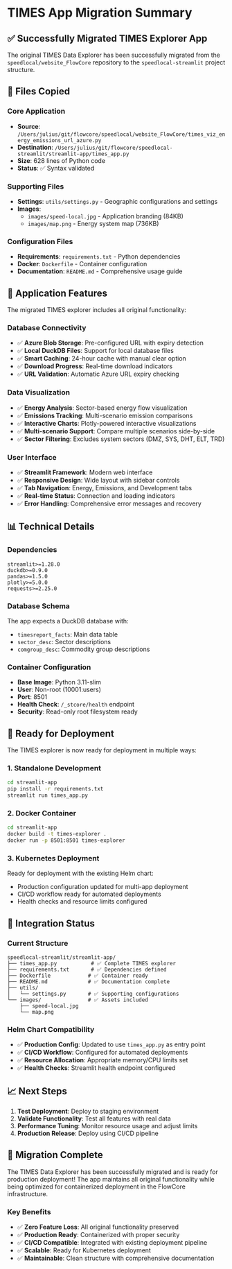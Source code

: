 # TIMES App Migration Summary

## ✅ Successfully Migrated TIMES Explorer App

The original TIMES Data Explorer has been successfully migrated from the `speedlocal/website_FlowCore` repository to the `speedlocal-streamlit` project structure.

## 📁 Files Copied

### Core Application
- **Source**: `/Users/julius/git/flowcore/speedlocal/website_FlowCore/times_viz_energy_emissions_url_azure.py`
- **Destination**: `/Users/julius/git/flowcore/speedlocal-streamlit/streamlit-app/times_app.py`
- **Size**: 628 lines of Python code
- **Status**: ✅ Syntax validated

### Supporting Files
- **Settings**: `utils/settings.py` - Geographic configurations and settings
- **Images**: 
  - `images/speed-local.jpg` - Application branding (84KB)  
  - `images/map.png` - Energy system map (736KB)

### Configuration Files
- **Requirements**: `requirements.txt` - Python dependencies
- **Docker**: `Dockerfile` - Container configuration  
- **Documentation**: `README.md` - Comprehensive usage guide

## 🎯 Application Features

The migrated TIMES explorer includes all original functionality:

### Database Connectivity
- ✅ **Azure Blob Storage**: Pre-configured URL with expiry detection
- ✅ **Local DuckDB Files**: Support for local database files
- ✅ **Smart Caching**: 24-hour cache with manual clear option
- ✅ **Download Progress**: Real-time download indicators
- ✅ **URL Validation**: Automatic Azure URL expiry checking

### Data Visualization
- ✅ **Energy Analysis**: Sector-based energy flow visualization
- ✅ **Emissions Tracking**: Multi-scenario emission comparisons
- ✅ **Interactive Charts**: Plotly-powered interactive visualizations
- ✅ **Multi-scenario Support**: Compare multiple scenarios side-by-side
- ✅ **Sector Filtering**: Excludes system sectors (DMZ, SYS, DHT, ELT, TRD)

### User Interface
- ✅ **Streamlit Framework**: Modern web interface
- ✅ **Responsive Design**: Wide layout with sidebar controls
- ✅ **Tab Navigation**: Energy, Emissions, and Development tabs
- ✅ **Real-time Status**: Connection and loading indicators
- ✅ **Error Handling**: Comprehensive error messages and recovery

## 📊 Technical Details

### Dependencies
```
streamlit>=1.28.0
duckdb>=0.9.0  
pandas>=1.5.0
plotly>=5.0.0
requests>=2.25.0
```

### Database Schema
The app expects a DuckDB database with:
- `timesreport_facts`: Main data table
- `sector_desc`: Sector descriptions
- `comgroup_desc`: Commodity group descriptions

### Container Configuration
- **Base Image**: Python 3.11-slim
- **User**: Non-root (10001:users)
- **Port**: 8501
- **Health Check**: `/_stcore/health` endpoint
- **Security**: Read-only root filesystem ready

## 🚀 Ready for Deployment

The TIMES explorer is now ready for deployment in multiple ways:

### 1. Standalone Development
```bash
cd streamlit-app
pip install -r requirements.txt
streamlit run times_app.py
```

### 2. Docker Container
```bash
cd streamlit-app  
docker build -t times-explorer .
docker run -p 8501:8501 times-explorer
```

### 3. Kubernetes Deployment
Ready for deployment with the existing Helm chart:
- Production configuration updated for multi-app deployment
- CI/CD workflow ready for automated deployments  
- Health checks and resource limits configured

## 🔄 Integration Status

### Current Structure
```
speedlocal-streamlit/streamlit-app/
├── times_app.py           # ✅ Complete TIMES explorer
├── requirements.txt       # ✅ Dependencies defined
├── Dockerfile            # ✅ Container ready
├── README.md             # ✅ Documentation complete
├── utils/
│   └── settings.py       # ✅ Supporting configurations
└── images/               # ✅ Assets included
    ├── speed-local.jpg
    └── map.png
```

### Helm Chart Compatibility
- ✅ **Production Config**: Updated to use `times_app.py` as entry point
- ✅ **CI/CD Workflow**: Configured for automated deployments
- ✅ **Resource Allocation**: Appropriate memory/CPU limits set
- ✅ **Health Checks**: Streamlit health endpoint configured

## 📈 Next Steps

1. **Test Deployment**: Deploy to staging environment
2. **Validate Functionality**: Test all features with real data
3. **Performance Tuning**: Monitor resource usage and adjust limits
4. **Production Release**: Deploy using CI/CD pipeline

## 🎉 Migration Complete

The TIMES Data Explorer has been successfully migrated and is ready for production deployment! The app maintains all original functionality while being optimized for containerized deployment in the FlowCore infrastructure.

### Key Benefits
- ✅ **Zero Feature Loss**: All original functionality preserved
- ✅ **Production Ready**: Containerized with proper security
- ✅ **CI/CD Compatible**: Integrated with existing deployment pipeline
- ✅ **Scalable**: Ready for Kubernetes deployment
- ✅ **Maintainable**: Clean structure with comprehensive documentation